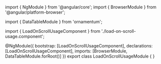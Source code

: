 import { NgModule } from '@angular/core';
import { BrowserModule } from '@angular/platform-browser';
  
import { DataTableModule } from 'ornamentum';
  
import { LoadOnScrollUsageComponent } from './load-on-scroll-usage.component';

@NgModule({
 bootstrap: [LoadOnScrollUsageComponent],
 declarations: [LoadOnScrollUsageComponent],
 imports: [BrowserModule, DataTableModule.forRoot()]
})
export class LoadOnScrollUsageModule {
}
